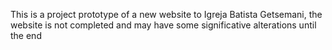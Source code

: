 This is a project prototype of a new website to Igreja Batista Getsemani, the website is not completed and may have some significative alterations until the end
